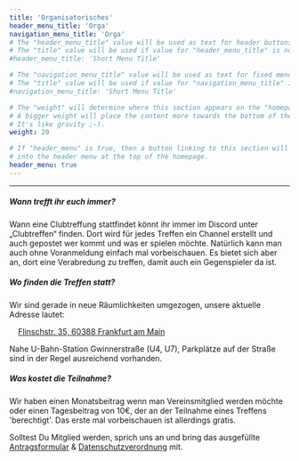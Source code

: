 ```yaml
---
title: 'Organisatorisches'
header_menu_title: 'Orga'
navigation_menu_title: 'Orga'
# The "header_menu_title" value will be used as text for header buttons.
# The "title" value will be used if value for "header_menu_title" is not provided.
#header_menu_title: 'Short Menu Title'

# The "navigation_menu_title" value will be used as text for fixed menu items.
# The "title" value will be used if value for "navigation_menu_title" is not provided.
#navigation_menu_title: 'Short Menu Title'

# The "weight" will determine where this section appears on the "homepage".
# A bigger weight will place the content more towards the bottom of the page.
# It's like gravity ;-).
weight: 20

# If "header_menu" is true, then a button linking to this section will be placed
# into the header menu at the top of the homepage.
header_menu: true
---
```

----

##### Wann trefft ihr euch immer?

Wann eine Clubtreffung stattfindet könnt ihr immer im Discord unter „Clubtreffen“ finden. Dort wird für jedes Treffen ein Channel erstellt und auch gepostet wer kommt und was er spielen möchte. Natürlich kann man auch ohne Voranmeldung einfach mal vorbeischauen. Es bietet sich aber an, dort eine Verabredung zu treffen, damit auch ein Gegenspieler da ist.

##### Wo finden die Treffen statt?

Wir sind gerade in neue Räumlichkeiten umgezogen, unsere aktuelle Adresse lautet:

&nbsp;&nbsp;&nbsp;&nbsp;[Flinschstr. 35, 60388 Frankfurt am Main](https://goo.gl/maps/qt2J8dzGh4THh6fp7)

Nahe U-Bahn-Station Gwinnerstraße (U4, U7), Parkplätze auf der Straße sind in der Regel ausreichend vorhanden.

##### Was kostet die Teilnahme?

Wir haben einen Monatsbeitrag wenn man Vereinsmitglied werden möchte oder einen Tagesbeitrag von 10€, der an der Teilnahme eines Treffens 'berechtigt'. 
Das erste mal vorbeischauen ist allerdings gratis.

Solltest Du Mitglied werden, sprich uns an und bring das ausgefüllte [Antragsformular](documents/Aufnahmeantrag.pdf) & [Datenschutzverordnung](documents/DSGVO.pdf) mit.